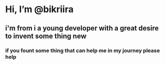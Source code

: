 # Hi, I’m @bikriira
## i'm from i a young developer with a great desire to invent some thing new
### if you fount some thing that can help me in my journey please help

